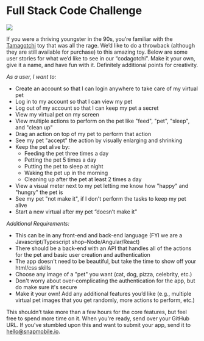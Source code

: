 # Full Stack Code Challenge

![](https://media.giphy.com/media/sONNix7ekgr9C/giphy.gif)

If you were a thriving youngster in the 90s, you’re familiar with the [Tamagotchi](https://en.wikipedia.org/wiki/Tamagotchi) toy that was all the rage. We’d like to do a throwback (although they are still available for purchase) to this amazing toy. Below are some user stories for what we’d like to see in our “codagotchi”. Make it your own, give it a name, and have fun with it. Definitely additional points for creativity. 

*As a user, I want to:*

* Create an account so that I can login anywhere to take care of my virtual pet
* Log in to my account so that I can view my pet
* Log out of my account so that I can keep my pet a secret
* View my virtual pet on my screen
* View multiple actions to perform on the pet like "feed", "pet", "sleep", and "clean up"
* Drag an action on top of my pet to perform that action
* See my pet "accept" the action by visually enlarging and shrinking
* Keep the pet alive by:
  * Feeding the pet three times a day
  * Petting the pet 5 times a day
  * Putting the pet to sleep at night
  * Waking the pet up in the morning
  * Cleaning up after the pet at least 2 times a day
* View a visual meter next to my pet letting me know how "happy" and "hungry" the pet is
* See my pet "not make it", if I don't perform the tasks to keep my pet alive
* Start a new virtual after my pet “doesn’t make it”

*Additional Requirements:*
* This can be in any front-end and back-end language (FYI we are a Javascript/Typescript shop–Node/Angular/React)
* There should be a back-end with an API that handles all of the actions for the pet and basic user creation and authentication
* The app doesn't need to be beautiful, but take the time to show off your html/css skills
* Choose any image of a "pet" you want (cat, dog, pizza, celebrity, etc.)
* Don't worry about over-complicating the authentication for the app, but do make sure it's secure
* Make it your own! Add any additional features you’d like (e.g., multiple virtual pet images that you get randomly, more actions to perform, etc.)

This shouldn’t take more than a few hours for the core features, but feel free to spend more time on it. When you're ready, send over your GitHub URL. If you've stumbled upon this and want to submit your app, send it to hello@snapmobile.io.
